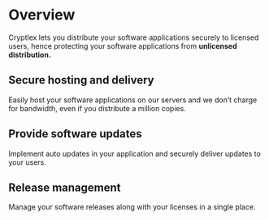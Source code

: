 # Overview

Cryptlex lets you distribute your software applications securely to licensed users, hence protecting your software applications from **unlicensed distribution.**

## **Secure hosting and delivery**

Easily host your software applications on our servers and we don’t charge for bandwidth, even if you distribute a million copies.

## **Provide software updates**

Implement auto updates in your application and securely deliver updates to your users.

## **Release management**

Manage your software releases along with your licenses in a single place.
